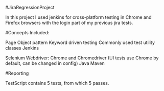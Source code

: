 #JiraRegressionProject

In this project I used jenkins for cross-platform testing in Chrome and Firefox browsers
with the login part of my previous jira tests.

#Concepts Included:

Page Object pattern
Keyword driven testing
Commonly used test utility classes
Jenkins

Selenium Webdriver: Chrome and Chromedriver (UI tests use Chrome by default, can be changed in config)
Java
Maven

#Reporting
 
TestScript contains 5 tests, from which 5 passes.
